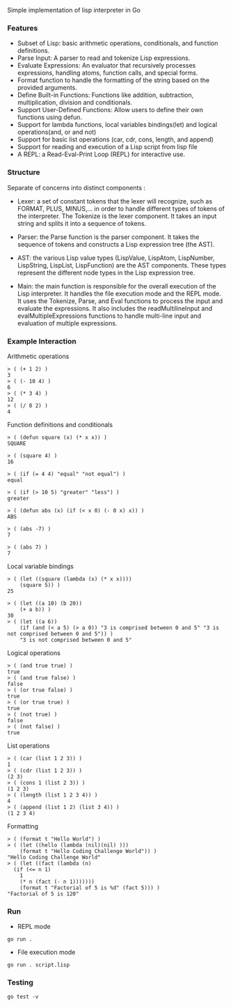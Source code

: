 Simple implementation of lisp interpreter in Go

### Features

- Subset of Lisp: basic arithmetic operations, conditionals, and function definitions.
- Parse Input: A parser to read and tokenize Lisp expressions.
- Evaluate Expressions: An evaluator that recursively processes expressions, handling atoms, function calls, and special forms.
- Format function to handle the formatting of the string based on the provided arguments.
- Define Built-in Functions: Functions like addition, subtraction, multiplication, division and conditionals.
- Support User-Defined Functions: Allow users to define their own functions using defun.
- Support for lambda functions, local variables bindings(let) and logical operations(and, or and not)
- Support for basic list operations (car, cdr, cons, length, and append)
- Support for reading and execution of a Lisp script from lisp file
- A REPL: a Read-Eval-Print Loop (REPL) for interactive use.

### Structure

Separate of concerns into distinct components :
- Lexer: a set of constant tokens that the lexer will recognize, such as FORMAT, PLUS, MINUS,... in order to handle different types of tokens of the interpreter. The Tokenize is the lexer component. It takes an input string and splits it into a sequence of tokens.

- Parser: the Parse function is the parser component. It takes the sequence of tokens and constructs a Lisp expression tree (the AST).

- AST: the various Lisp value types (LispValue, LispAtom, LispNumber, LispString, LispList, LispFunction) are the AST components. These types represent the different node types in the Lisp expression tree.

- Main: the main function is responsible for the overall execution of the Lisp interpreter.
It handles the file execution mode and the REPL mode. It uses the Tokenize, Parse, and Eval functions to process the input and evaluate the expressions. It also includes the readMultilineInput and evalMultipleExpressions functions to handle multi-line input and evaluation of multiple expressions.

### Example Interaction
Arithmetic operations
````
> ( (+ 1 2) )
3
> ( (- 10 4) )
6
> ( (* 3 4) )
12
> ( (/ 8 2) )
4
````


Function definitions and conditionals
````
> ( (defun square (x) (* x x)) )
SQUARE

> ( (square 4) )
16

> ( (if (= 4 4) "equal" "not equal") )
equal

> ( (if (> 10 5) "greater" "less") )
greater

> ( (defun abs (x) (if (< x 0) (- 0 x) x)) )
ABS

> ( (abs -7) )
7

> ( (abs 7) )
7

````

Local variable bindings
````
> ( (let ((square (lambda (x) (* x x))))
    (square 5)) )
25

> ( (let ((a 10) (b 20))
    (+ a b)) )
30
> ( (let ((a 6))
    (if (and (< a 5) (> a 0)) "3 is comprised between 0 and 5" "3 is not comprised between 0 and 5")) )
    "3 is not comprised between 0 and 5"
````


Logical operations
````
> ( (and true true) )
true
> ( (and true false) )
false
> ( (or true false) )
true
> ( (or true true) )
true
> ( (not true) )
false
> ( (not false) )
true
````


List operations
````
> ( (car (list 1 2 3)) )
1
> ( (cdr (list 1 2 3)) )
(2 3)
> ( (cons 1 (list 2 3)) )
(1 2 3)
> ( (length (list 1 2 3 4)) )
4 
> ( (append (list 1 2) (list 3 4)) )
(1 2 3 4)
````

Formatting
````
> ( (format t "Hello World") )
> ( (let ((hello (lambda (nil)(nil) )))
    (format t "Hello Coding Challenge World")) )
"Hello Coding Challenge World"
> ( (let ((fact (lambda (n)
  (if (<= n 1)
    1
    (* n (fact (- n 1)))))))
    (format t "Factorial of 5 is %d" (fact 5))) )
"Factorial of 5 is 120"
````

### Run

- REPL mode
````
go run .
````

- File execution mode
````
go run . script.lisp
````

### Testing
````
go test -v
````

